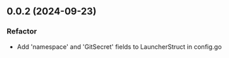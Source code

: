 ## 0.0.2 (2024-09-23)

### Refactor

- Add 'namespace' and 'GitSecret' fields to LauncherStruct in config.go
